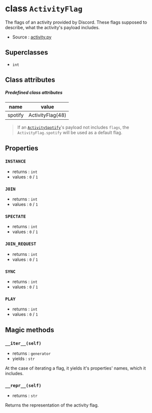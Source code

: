 # class `ActivityFlag`

The flags of an activity provided by Discord. These flags supposed to
describe, what the activity's payload includes.

- Source : [activity.py](https://github.com/HuyaneMatsu/hata/blob/master/hata/activity.py)

## Superclasses

- `int`

## Class attributes

##### Predefined class attributes

| name          | value             |
|---------------|-------------------|
| spotify       | ActivityFlag(48)  |

> If an [`ActivitySpotify`](ActivitySpotify.md)'s payload not includes `flags`,
> the `ActivityFlag.spotify` will be used as a default flag.

## Properties

### `INSTANCE`

- returns : `int`
- values : `0` / `1`

### `JOIN`

- returns : `int`
- values : `0` / `1`

### `SPECTATE`

- returns : `int`
- values : `0` / `1`

### `JOIN_REQUEST`

- returns : `int`
- values : `0` / `1`

### `SYNC`

- returns : `int`
- values : `0` / `1`

### `PLAY`

- returns : `int`
- values : `0` / `1`

## Magic methods

### `__iter__(self)`

- returns : `generator`
- yields : `str`

At the case of iterating a flag, it yields it's properties' names, which it
includes.

### `__repr__(self)`

- returns : `str`

Returns the representation of the activity flag.
